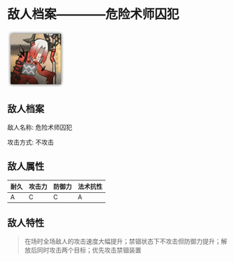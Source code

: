 # 敌人档案————危险术师囚犯

![危险术师囚犯](./eneIcons/危险术师囚犯.png)

## 敌人档案

敌人名称: 危险术师囚犯

攻击方式: 不攻击

## 敌人属性

| 耐久      | 攻击力  | 防御力 | 法术抗性 |
|---------|------|-----|------|
| A | C | C | A |

## 敌人特性
> 在场时全场敌人的攻击速度大幅提升；禁锢状态下不攻击但防御力提升；解放后同时攻击两个目标；优先攻击禁锢装置
